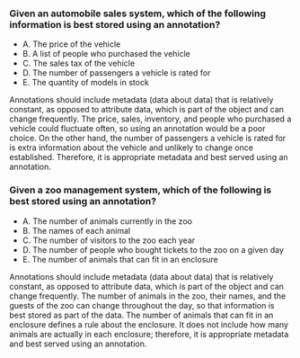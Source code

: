 ### Given an automobile sales system, which of the following information is best stored using an annotation?
* A. The price of the vehicle
* B. A list of people who purchased the vehicle
* C. The sales tax of the vehicle
* D. The number of passengers a vehicle is rated for
* E. The quantity of models in stock

Annotations should include metadata (data about data) that is relatively constant,
as opposed to attribute data, which is part of the object and can change frequently.
The price, sales, inventory, and people who purchased a vehicle could fluctuate often,
so using an annotation would be a poor choice.
On the other hand, the number of passengers a vehicle is rated for is extra information
about the vehicle and unlikely to change once established.
Therefore, it is appropriate metadata and best served using an annotation.

### Given a zoo management system, which of the following is best stored using an annotation?
* A. The number of animals currently in the zoo
* B. The names of each animal
* C. The number of visitors to the zoo each year
* D. The number of people who bought tickets to the zoo on a given day
* E. The number of animals that can fit in an enclosure

Annotations should include metadata (data about data) that is relatively constant,
as opposed to attribute data, which is part of the object and can change frequently.
The number of animals in the zoo, their names, and the guests of the zoo can change throughout the day,
so that information is best stored as part of the data.
The number of animals that can fit in an enclosure defines a rule about the enclosure.
It does not include how many animals are actually in each enclosure;
therefore, it is appropriate metadata and best served using an annotation.